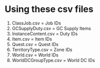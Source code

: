 # Using these csv files
1. ClassJob.csv = Job IDs
2. GCSupplyDuty.csv = GC Supply Items
3. InstanceContent.csv = Duty IDs
4. Item.csv = Item IDs
5. Quest.csv = Quest IDs
6. TerritoryType.csv = Zone IDs
7. World.csv = World IDs
8. WorldDCGroupType.csv = World DC IDs